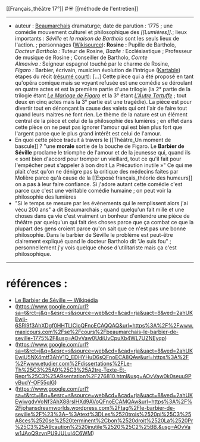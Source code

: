 [[Français_théâtre 17°]] #☀️ [[méthode de l'entretien]]
___

- auteur : [Beaumarchais](https://fr.wikipedia.org/wiki/Pierre-Augustin_Caron_de_Beaumarchais "Pierre-Augustin Caron de Beaumarchais") dramaturge; 
	date de parution : 1775 ; 
	une comédie mouvement culturel et philosophique des *[[Lumières]]*.; 
	lieux importants  : *Séville* et *la maison de Bartholo* sont les seuls lieux de l'action. ;
	personnages ([Wikisource](https://fr.wikisource.org/wiki/Le_Barbier_de_Séville/Personnages)): **Rosine :** Pupille de Bartholo, *Docteur Bartholo :* Tuteur de Rosine, *Bazile :* Ecclésiastique ; Professeur de musique de Rosine ; Conseiller de Bartholo, *Comte Almaviva :* Seigneur espagnol touché par le charme de Rosine, *Figaro :* Barbier, écrivain, musicien 
	évolution de l'intrigue ([Kartable](https://www.kartable.fr/ressources/francais/profil-d-oeuvre/le-barbier-de-seville/16973))
	étapes du récit ([résumé court](https://interlettre.com/bac/theatre-et-representation/750-le-barbier-de-seville-resume-court-et-commentaire#:~:text=Acte%20I.,comte%2C%20lui%20jette%20une%20lettre.)): [...]
	Cette pièce qui a été proposé en tant qu'opéra comique mais se voyant refusée est une comédie se déroulant en quatre actes et est la première partie d'une trilogie (la 2° partie de la trilogie étant _[Le Mariage de Figaro](https://fr.wikipedia.org/wiki/Le_Mariage_de_Figaro "Le Mariage de Figaro")_ et la 3° étant _[L'Autre Tartuffe](https://fr.wikipedia.org/wiki/La_M%C3%A8re_coupable "La Mère coupable")_ ; tout deux en cinq actes mais la 3° partie est une tragédie). La pièce est pour divertir tout en dénonçant la cause des valets qui ont l'air de faire tout quand leurs maitres ne font rien. Le thème de la nature est un élément central de la pièce et celui de la philosophie des lumières ; en effet dans cette pièce on ne peut pas ignorer l'amour qui est bien plus fort que l'argent parce que le plus grand intérêt est celui de l'amour.
- En quoi cette pièce traduit à travers le [[Théâtre_Un moment de bascule]] ? "une **morale** sortie de la bouche de Figaro. Le **Barbier de Séville** proclame le triomphe de l'amour et de la jeunesse qui, quand ils « sont bien d'accord pour tromper un vieillard, tout ce qu'il fait pour l'empêcher peut s'appeler à bon droit La Précaution inutile »" Ce qui me plait c'est qu'on ne dénigre pas la critique des médecins faites par Molière parce qu'à cause de la [[Exposé français_théorie des humeurs]] on a pas à leur faire confiance. Si j'adore autant cette comédie c'est parce que c'est une véritable comédie humaine ; on peut voir la philosophie des lumières
 - "Si le temps se mesure par les évènements qui le remplissent alors j'ai vécu 200 ans" a dit Beaumarchais ; quand quelqu'un fait mille et une choses dans ça vie c'est vraiment un bonheur d'entendre une pièce de théâtre par quelqu'un qui fait des choses parce que ça combat ce que la plupart des gens croient parce qu'on sait que ce n'est pas une bonne philosophie. Dans le barbier de Séville le problème est peut-être clairement expliqué quand le docteur Bartholo dit "Je suis fou" ; personnellement j'y vois quelque chose d'utilitariste mais ça c'est philosophique. 
___
# références : 
- [Le Barbier de Séville — Wikipédia](https://fr.wikipedia.org/wiki/Le_Barbier_de_Séville)
- (https://www.google.com/url?sa=t&rct=j&q=&esrc=s&source=web&cd=&cad=rja&uact=8&ved=2ahUKEwii-6SRl9f3AhXDgf0HHTLICloQFnoECAQQAQ&url=https%3A%2F%2Fwww.maxicours.com%2Fse%2Fcours%2Fbeaumarchais-le-barbier-de-seville-1775%2F&usg=AOvVaw0UdiUvCpuXb4WL7UZNEyqp)
- (https://www.google.com/url?sa=t&rct=j&q=&esrc=s&source=web&cd=&cad=rja&uact=8&ved=2ahUKEwiU5NX4mtf3AhV1Q_EDHYHuD6sQFnoECA8QAw&url=https%3A%2F%2Fwww.etudier.com%2Fdissertations%2FLe-Th%25C3%25A9%25C3%25A2tre-Texte-Et-Repr%25C3%25A9sentation%2F276810.html&usg=AOvVaw0k0seuu9PvBudY-OF55qlG)
- (https://www.google.com/url?sa=t&rct=j&q=&esrc=s&source=web&cd=&cad=rja&uact=8&ved=2ahUKEwiwgdvVoNf3AhX88rsIHXd9AVoQFnoECAMQAw&url=https%3A%2F%2Fjohansdreamworlds.wordpress.com%2Ftag%2Fle-barbier-de-seville%2F%23%3A~%3Atext%3DLes%2520trois%2520pi%25C3%25A8ces%2520se%2520terminent%2Cbon%2520droit%2520La%2520Pr%25C3%25A9caution%2520inutile%2520%25C2%25BB.&usg=AOvVaw1JAoQ9zvnPU9JULuI4C6WM)